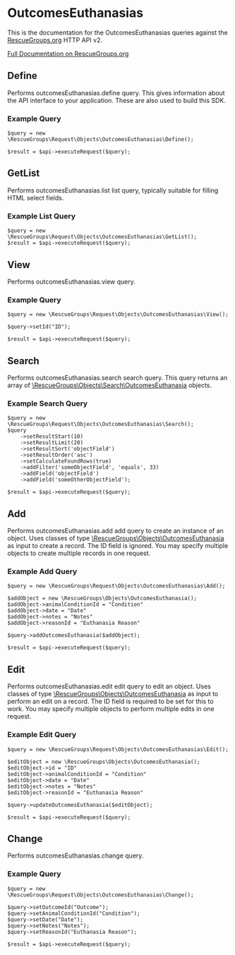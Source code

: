 # OutcomesEuthanasias

This is the documentation for the OutcomesEuthanasias queries against the [RescueGroups.org](https://www.rescuegroups.org/) HTTP API v2.

[Full Documentation on RescueGroups.org](https://userguide.rescuegroups.org/display/APIDG/Object+definitions#Objectdefinitions-outcomesEuthanasias)

## Define
Performs outcomesEuthanasias.define query. This gives information about the API interface to your application. These are also used to build this SDK.

### Example Query

    $query = new \RescueGroups\Request\Objects\OutcomesEuthanasias\Define();

    $result = $api->executeRequest($query);
## GetList
Performs outcomesEuthanasias.list list query, typically suitable for filling HTML select fields.

### Example List Query

    $query = new \RescueGroups\Request\Objects\OutcomesEuthanasias\GetList();
    $result = $api->executeRequest($query);
## View
Performs outcomesEuthanasias.view query.

### Example Query

    $query = new \RescueGroups\Request\Objects\OutcomesEuthanasias\View();

    $query->setId("ID");

    $result = $api->executeRequest($query);

## Search
Performs outcomesEuthanasias.search search query. This query returns an array of [\RescueGroups\Objects\Search\OutcomesEuthanasia](../../../src/Objects/Search/OutcomesEuthanasia.php) objects.

### Example Search Query

    $query = new \RescueGroups\Request\Objects\OutcomesEuthanasias\Search();
    $query
        ->setResultStart(10)
        ->setResultLimit(20)
        ->setResultSort('objectField')
        ->setResultOrder('asc')
        ->setCalculateFoundRows(true)
        ->addFilter('someObjectField', 'equals', 33)
        ->addField('objectField')
        ->addField('someOtherObjectField');

    $result = $api->executeRequest($query);
## Add
Performs outcomesEuthanasias.add add query to create an instance of an object. Uses classes of type [\RescueGroups\Objects\OutcomesEuthanasia](../../../src/Objects/OutcomesEuthanasia.php) as input to create a record. The ID field is ignored. You may specify multiple objects to create multiple records in one request.

### Example Add Query

    $query = new \RescueGroups\Request\Objects\OutcomesEuthanasias\Add();

    $addObject = new \RescueGroups\Objects\OutcomesEuthanasia();
    $addObject->animalConditionId = "Condition"
    $addObject->date = "Date"
    $addObject->notes = "Notes"
    $addObject->reasonId = "Euthanasia Reason"

    $query->addOutcomesEuthanasia($addObject);

    $result = $api->executeRequest($query);
## Edit
Performs outcomesEuthanasias.edit edit query to edit an object. Uses classes of type [\RescueGroups\Objects\OutcomesEuthanasia](../../../src/Objects/OutcomesEuthanasia.php) as input to perform an edit on a record. The ID field is required to be set for this to work. You may specify multiple objects to perform multiple edits in one request.

### Example Edit Query

    $query = new \RescueGroups\Request\Objects\OutcomesEuthanasias\Edit();

    $editObject = new \RescueGroups\Objects\OutcomesEuthanasia();
    $editObject->id = "ID"
    $editObject->animalConditionId = "Condition"
    $editObject->date = "Date"
    $editObject->notes = "Notes"
    $editObject->reasonId = "Euthanasia Reason"

    $query->updateOutcomesEuthanasia($editObject);

    $result = $api->executeRequest($query);
## Change
Performs outcomesEuthanasias.change query.

### Example Query

    $query = new \RescueGroups\Request\Objects\OutcomesEuthanasias\Change();

    $query->setOutcomeId("Outcome");
    $query->setAnimalConditionId("Condition");
    $query->setDate("Date");
    $query->setNotes("Notes");
    $query->setReasonId("Euthanasia Reason");

    $result = $api->executeRequest($query);


